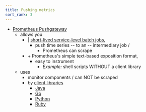 ```yaml
---
title: Pushing metrics
sort_rank: 3
---
```


* [Prometheus Pushgateway](https://github.com/prometheus/pushgateway)
  * allows you
    * | [short-lived service-level batch jobs](../practices/pushing.md),
      * push time series -- to an -- intermediary job / 
        * Prometheus can scrape
    * \+ Prometheus's simple text-based exposition format,
      * easy to instrument
        * _Example:_ shell scripts WITHOUT a client library
  * uses
    * monitor components / can NOT be scraped
    * by [client libraries](../instrumenting/clientlibs.md)
      * [Java](https://prometheus.github.io/client_java/exporters/pushgateway/)
      * [Go](https://godoc.org/github.com/prometheus/client_golang)
      * [Python](https://prometheus.github.io/client_python)
      * [Ruby](https://github.com/prometheus/client_ruby)
